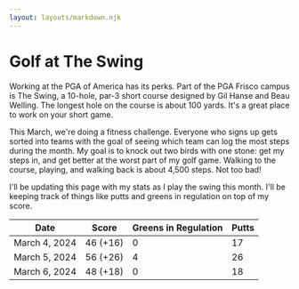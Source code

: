 ```yaml
---
layout: layouts/markdown.njk
---
```

# Golf at The Swing

Working at the PGA of America has its perks. Part of the PGA Frisco campus is
The Swing, a 10-hole, par-3 short course designed by Gil Hanse and Beau Welling.
The longest hole on the course is about 100 yards. It's a great place to work on
your short game. 

This March, we're doing a fitness challenge. Everyone who signs up gets sorted
into teams with the goal of seeing which team can log the most steps during the
month. My goal is to knock out two birds with one stone: get my steps in, and
get better at the worst part of my golf game. Walking to the course, playing,
and walking back is about 4,500 steps. Not too bad!

I'll be updating this page with my stats as I play the swing this month. I'll be
keeping track of things like putts and greens in regulation on top of my score.

| Date          | Score    | Greens in Regulation | Putts |
| ------------- | -------- | -------------------- | ----- |
| March 4, 2024 | 46 (+16) | 0                    | 17    |
| March 5, 2024 | 56 (+26) | 4                    | 26    |
| March 6, 2024 | 48 (+18) | 0                    | 18    |
